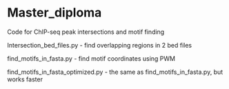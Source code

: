# Master_diploma
Code for ChIP-seq peak intersections and motif finding

Intersection_bed_files.py - find overlapping regions in 2 bed files

find_motifs_in_fasta.py - find motif coordinates using PWM

find_motifs_in_fasta_optimized.py - the same as find_motifs_in_fasta.py, but works faster
